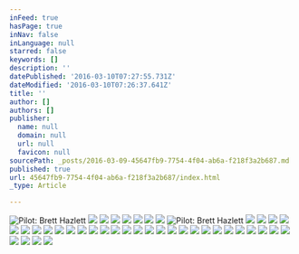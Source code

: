 ```yaml
---
inFeed: true
hasPage: true
inNav: false
inLanguage: null
starred: false
keywords: []
description: ''
datePublished: '2016-03-10T07:27:55.731Z'
dateModified: '2016-03-10T07:26:37.641Z'
title: ''
author: []
authors: []
publisher:
  name: null
  domain: null
  url: null
  favicon: null
sourcePath: _posts/2016-03-09-45647fb9-7754-4f04-ab6a-f218f3a2b687.md
published: true
url: 45647fb9-7754-4f04-ab6a-f218f3a2b687/index.html
_type: Article

---
```

![Pilot: Brett Hazlett](https://s3-us-west-2.amazonaws.com/the-grid-img/p/1ddea70765abe1a23967d7455d23bd2bd67eaf4f.jpg)
![](https://the-grid-user-content.s3-us-west-2.amazonaws.com/525e2402-88b3-4482-b1e0-16de2efdd7b4.jpg)
![](https://the-grid-user-content.s3-us-west-2.amazonaws.com/ae2f697f-ae0a-4d36-a561-f96a6e4289d7.jpg)
![](https://the-grid-user-content.s3-us-west-2.amazonaws.com/ae0c21e8-55fc-4f4e-a452-dc647fec49df.jpg)
![](https://the-grid-user-content.s3-us-west-2.amazonaws.com/2655bb71-31f8-406b-8ed7-392d68680f37.jpg)
![](https://the-grid-user-content.s3-us-west-2.amazonaws.com/e5dabfab-63c8-4d14-b5ba-81b0df947350.jpg)
![](https://the-grid-user-content.s3-us-west-2.amazonaws.com/ba4d4593-e490-4173-a5b6-761e6ecbefb0.jpg)
![](https://the-grid-user-content.s3-us-west-2.amazonaws.com/2fdb6a95-6d13-455a-b6ab-b107e1d8035b.jpg)
![Pilot: Brett Hazlett](https://s3-us-west-2.amazonaws.com/the-grid-img/p/c918641993ea6d722c2039dd3f5c9e9afb82582a.jpg)
![](https://the-grid-user-content.s3-us-west-2.amazonaws.com/f6a59079-799e-4e92-9ea2-ba57fc5294b8.jpg)
![](https://the-grid-user-content.s3-us-west-2.amazonaws.com/920ceaff-9e18-492d-b323-92bcd95aa6ce.jpg)
![](https://the-grid-user-content.s3-us-west-2.amazonaws.com/8f864583-72e4-4a82-9128-4f27c63bed4b.jpg)
![](https://the-grid-user-content.s3-us-west-2.amazonaws.com/59e2b661-956b-4020-933d-3065ccd32bfc.jpg)
![](https://the-grid-user-content.s3-us-west-2.amazonaws.com/8d8a757e-522d-4cdb-a24d-0817b9b0afb1.jpg)
![](https://the-grid-user-content.s3-us-west-2.amazonaws.com/6905061e-24a7-4bbf-82dd-0d0c14e3546b.jpg)
![](https://the-grid-user-content.s3-us-west-2.amazonaws.com/62f17292-e700-445f-a889-28e57969e180.jpg)
![](https://the-grid-user-content.s3-us-west-2.amazonaws.com/eeebfd7c-0cc7-497e-9c08-68abb51440dc.jpg)
![](https://the-grid-user-content.s3-us-west-2.amazonaws.com/212b2181-b6c4-4dd8-9c4e-5dae40b943ca.jpg)
![](https://the-grid-user-content.s3-us-west-2.amazonaws.com/51ceda5f-aa43-49c9-be5e-001e26052eee.jpg)
![](https://the-grid-user-content.s3-us-west-2.amazonaws.com/b65a0416-9857-4e52-a49d-e944432e41fb.jpg)
![](https://the-grid-user-content.s3-us-west-2.amazonaws.com/62409cf8-a350-430d-bd3e-10eb0bf602e1.jpg)
![](https://the-grid-user-content.s3-us-west-2.amazonaws.com/086bd406-841b-4ccd-9b52-523fa12ef8e7.jpg)
![](https://the-grid-user-content.s3-us-west-2.amazonaws.com/2b355a4a-b34a-4c91-9535-dbd768d4f639.jpg)
![](https://the-grid-user-content.s3-us-west-2.amazonaws.com/5a5547ed-bfb9-49f8-8357-16fbdc74327b.jpg)
![](https://the-grid-user-content.s3-us-west-2.amazonaws.com/9c57dc62-fcfa-49e0-affd-5472696d1907.jpg)
![](https://the-grid-user-content.s3-us-west-2.amazonaws.com/cf0dd546-7f81-4781-ad7f-c834fca44203.jpg)
![](https://the-grid-user-content.s3-us-west-2.amazonaws.com/faf4a367-e62b-4f57-b4f7-8a89ea66c91a.jpg)
![](https://the-grid-user-content.s3-us-west-2.amazonaws.com/582fe7a4-1059-42f3-bd13-1c317b11f8d3.jpg)
![](https://the-grid-user-content.s3-us-west-2.amazonaws.com/165d7854-c4f1-4e61-9b10-9b3c8b193aef.jpg)
![](https://the-grid-user-content.s3-us-west-2.amazonaws.com/e2ea142c-c460-4185-b7bf-d0a72b8bc743.jpg)
![](https://the-grid-user-content.s3-us-west-2.amazonaws.com/2ed2e22c-ff62-4a09-ad55-ce181ec63c85.jpg)
![](https://the-grid-user-content.s3-us-west-2.amazonaws.com/c42b6cee-a5bd-4509-b98a-ecafdabbd86d.jpg)
![](https://the-grid-user-content.s3-us-west-2.amazonaws.com/0dc1f1a4-8bf9-49ac-97f3-2e704458e7ee.jpg)
![](https://the-grid-user-content.s3-us-west-2.amazonaws.com/a061d9c3-76df-4260-a315-92af4ed29257.jpg)
![](https://the-grid-user-content.s3-us-west-2.amazonaws.com/e0980933-1c74-4486-aef8-503418868e5a.jpg)
![](https://the-grid-user-content.s3-us-west-2.amazonaws.com/d0016410-5833-4bd1-b13b-edb12b899e21.jpg)
![](https://the-grid-user-content.s3-us-west-2.amazonaws.com/03a99df6-af2b-4824-989c-8947ca007cc6.jpg)
![](https://the-grid-user-content.s3-us-west-2.amazonaws.com/be05402e-d9ed-41e6-8828-a5bce3075bd6.jpg)
![](https://the-grid-user-content.s3-us-west-2.amazonaws.com/7ad17bef-fbbb-4040-ad11-2c9ead9c5772.jpg)
![](https://the-grid-user-content.s3-us-west-2.amazonaws.com/c4331c0d-d14a-43d6-83d3-42c7215b92fa.jpg)
![](https://the-grid-user-content.s3-us-west-2.amazonaws.com/3cc7cf76-b02e-4b69-97e1-625c62b00fd3.jpg)
![](https://the-grid-user-content.s3-us-west-2.amazonaws.com/ee05baab-620f-48c3-9ae1-7cedfede15a9.jpg)